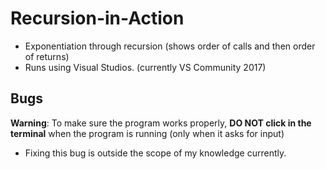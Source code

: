 # Recursion-in-Action
* Exponentiation through recursion (shows order of calls and then order of returns)
* Runs using Visual Studios. (currently VS Community 2017)

## Bugs
**Warning**: To make sure the program works properly, **DO NOT click in the terminal** when the program is running (only when it asks for input)
* Fixing this bug is outside the scope of my knowledge currently.

